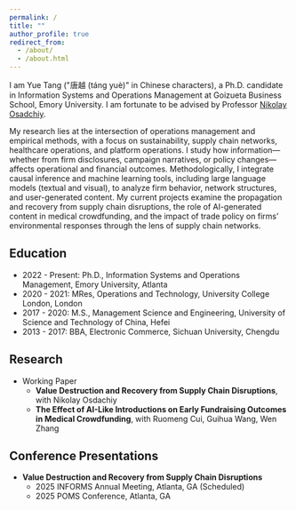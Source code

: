 ```yaml
---
permalink: /
title: ""
author_profile: true
redirect_from: 
  - /about/
  - /about.html
---
```


<!-- Google tag (gtag.js) -->
<script async src="https://www.googletagmanager.com/gtag/js?id=G-PHYCRQ4Y5M"></script>
<script>
  window.dataLayer = window.dataLayer || [];
  function gtag(){dataLayer.push(arguments);}
  gtag('js', new Date());

  gtag('config', 'G-PHYCRQ4Y5M');
</script>


I am Yue Tang ("唐越 (táng yuè)" in Chinese characters), a Ph.D. candidate in Information Systems and Operations Management at Goizueta Business School, Emory University. I am fortunate to be advised by Professor [Nikolay Osadchiy](http://www.nikolayosadchiy.com).

My research lies at the intersection of operations management and empirical methods, with a focus on sustainability, supply chain networks, healthcare operations, and platform operations. I study how information—whether from firm disclosures, campaign narratives, or policy changes—affects operational and financial outcomes. Methodologically, I integrate causal inference and machine learning tools, including large language models (textual and visual), to analyze firm behavior, network structures, and user-generated content. My current projects examine the propagation and recovery from supply chain disruptions, the role of AI-generated content in medical crowdfunding, and the impact of trade policy on firms’ environmental responses through the lens of supply chain networks.

## Education
- 2022 - Present: Ph.D., Information Systems and Operations Management, Emory University, Atlanta
- 2020 - 2021: MRes, Operations and Technology, University College London, London
- 2017 - 2020: M.S., Management Science and Engineering, University of Science and Technology of China, Hefei
- 2013 - 2017: BBA,  Electronic Commerce, Sichuan University, Chengdu

## Research
<ul>
  <li style="list-style-type: disc;">Working Paper
    <ul>
      <li style="list-style-type: circle;">
        <b>Value Destruction and Recovery from Supply Chain Disruptions</b>, with Nikolay Osdachiy
      </li>
    </ul>
    <ul>
      <li style="list-style-type: circle;">
        <b>The Effect of AI-Like Introductions on Early Fundraising Outcomes in Medical Crowdfunding</b>, with Ruomeng Cui, Guihua Wang, Wen Zhang
      </li>
    </ul>
  </li>
</ul>

## Conference Presentations
<ul>
  <li style="list-style-type: disc;"><b>Value Destruction and Recovery from Supply Chain Disruptions</b>
    <ul>
      <li style="list-style-type: circle;">2025 INFORMS Annual Meeting, Atlanta, GA (Scheduled) </li>
      <li style="list-style-type: circle;">2025 POMS Conference, Atlanta, GA  </li>
    </ul>
  </li>
</ul>
